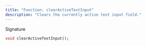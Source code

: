 ```yaml
---
title: "Function: clearActiveTextInput"
description: "Clears the currently active text input field."
---
```


Signature
```dart
void clearActiveTextInput();
```
